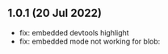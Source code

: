 ## 1.0.1 (20 Jul 2022)

* fix: embedded devtools highlight
* fix: embedded mode not working for blob: